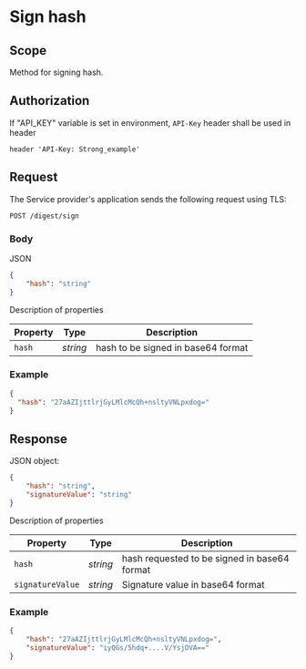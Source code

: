 # Sign hash

## **Scope**

Method for signing hash.

## **Authorization**

If "API_KEY" variable is set in environment, `API-Key` header shall be used in header

```
header 'API-Key: Strong_example'
```

## **Request**

The Service provider's application sends the following request using TLS:

```
POST /digest/sign
```

### **Body**

JSON
```json
{
    "hash": "string"
}
```

Description of properties

|**Property**|**Type**|**Description**|
| --- | --- | --- |
| `hash` | *string* | hash to be signed in base64 format |

### **Example**

```json
{
  "hash": "27aAZIjttlrjGyLMlcMcQh+nsltyVNLpxdog="
}
```

## **Response**
JSON object:

```json
{
    "hash": "string",
    "signatureValue": "string"
}
```

Description of properties

|**Property**|**Type**|**Description**|
| --- | --- | --- |
| `hash`  | *string* | hash requested to be signed in base64 format|
| `signatureValue` | *string* | Signature value in base64 format |

### **Example** 

```json
{
    "hash": "27aAZIjttlrjGyLMlcMcQh+nsltyVNLpxdog=",
    "signatureValue": "iyQGs/5hdq+....V/YsjOVA=="
}
```
